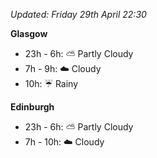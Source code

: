 *Updated: Friday 29th April 22:30*

**Glasgow**

* 23h - 6h: :partly_sunny: Partly Cloudy
* 7h - 9h: :cloud: Cloudy
* 10h: :umbrella: Rainy

**Edinburgh**

* 23h - 6h: :partly_sunny: Partly Cloudy
* 7h - 10h: :cloud: Cloudy
